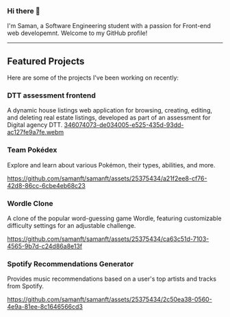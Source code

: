 ### Hi there 👋

I'm Saman, a Software Engineering student with a passion for Front-end web developemnt. Welcome to my GitHub profile!

---

## Featured Projects
Here are some of the projects I've been working on recently:

### DTT assessment frontend
A dynamic house listings web application for browsing, creating, editing, and deleting real estate listings, developed as part of an assessment for Digital agency DTT.
[346074073-de034005-e525-435d-93dd-ac127fe9a7fe.webm](https://github.com/samanft/samanft/assets/25375434/bef8c295-3781-466c-a910-3ce5fa9dc258)


### Team Pokédex
Explore and learn about various Pokémon, their types, abilities, and more.


https://github.com/samanft/samanft/assets/25375434/a21f2ee8-cf76-42d8-86cc-6cbe4eb68c23



### Wordle Clone
A clone of the popular word-guessing game Wordle, featuring customizable difficulty settings for an adjustable challenge.


https://github.com/samanft/samanft/assets/25375434/ca63c51d-7103-4565-9b7d-c24d86a8e13f



### Spotify Recommendations Generator
Provides music recommendations based on a user's top artists and tracks from Spotify.


https://github.com/samanft/samanft/assets/25375434/2c50ea38-0560-4e9a-81ee-8c1646566cd3



